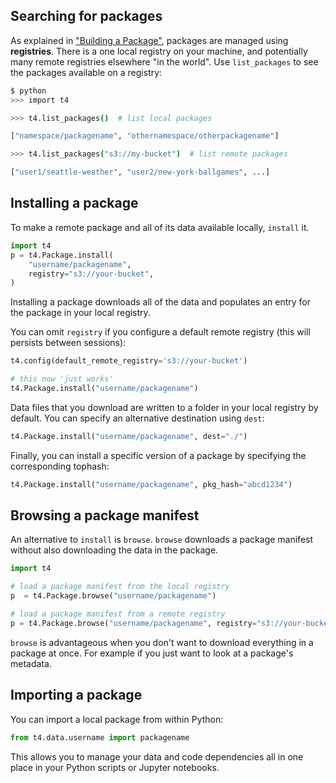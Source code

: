 ## Searching for packages

As explained in ["Building a Package"](Building%20a%20Package.md), packages are managed using **registries**. There is a one local registry on your machine, and potentially many remote registries elsewhere "in the world". Use `list_packages` to see the packages available on a registry:

```bash
$ python
>>> import t4

>>> t4.list_packages()  # list local packages

["namespace/packagename", "othernamespace/otherpackagename"]

>>> t4.list_packages("s3://my-bucket")  # list remote packages

["user1/seattle-weather", "user2/new-york-ballgames", ...]
```

## Installing a package

To make a remote package and all of its data available locally, `install` it.

```python
import t4
p = t4.Package.install(
    "username/packagename",
    registry="s3://your-bucket",
)
```

Installing a package downloads all of the data and populates an entry for the package in your local registry.

You can omit `registry` if you configure a default remote registry (this will persists between sessions):

```python
t4.config(default_remote_registry='s3://your-bucket')

# this now 'just works'
t4.Package.install("username/packagename")
```

Data files that you download are written to a folder in your local registry by default. You can specify an alternative destination using `dest`:

```python
t4.Package.install("username/packagename", dest="./")
```

Finally, you can install a specific version of a package by specifying the corresponding tophash:

```python
t4.Package.install("username/packagename", pkg_hash="abcd1234")
```

## Browsing a package manifest

An alternative to `install` is `browse`. `browse` downloads a package manifest without also downloading the data in the package.

```python
import t4

# load a package manifest from the local registry
p  = t4.Package.browse("username/packagename")

# load a package manifest from a remote registry
p = t4.Package.browse("username/packagename", registry="s3://your-bucket")
```

`browse` is advantageous when you don't want to download everything in a package at once. For example if you just want to look at a package's metadata.

## Importing a package

You can import a local package from within Python:

```python
from t4.data.username import packagename
```

This allows you to manage your data and code dependencies all in one place in your Python scripts or Jupyter notebooks.